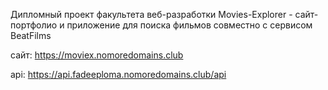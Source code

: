 Дипломный проект факультета веб-разработки Movies-Explorer - сайт-портфолио и приложение для поиска фильмов совместно с сервисом BeatFilms

сайт: https://moviex.nomoredomains.club

api: https://api.fadeeploma.nomoredomains.club/api